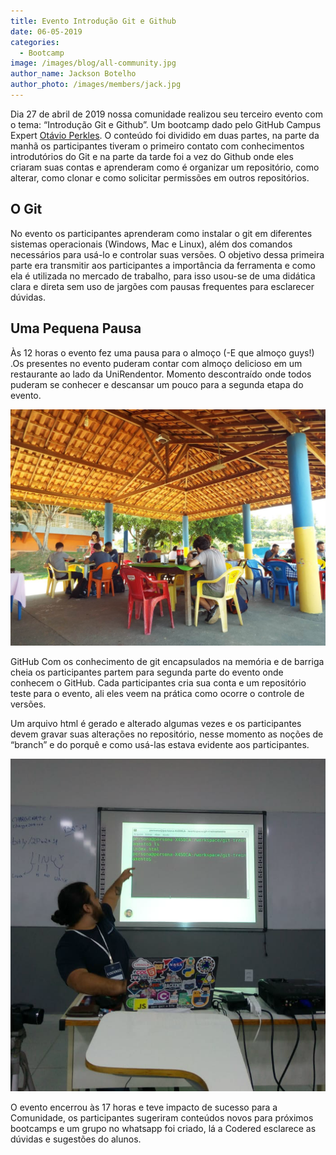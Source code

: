 ```yaml
---
title: Evento Introdução Git e Github
date: 06-05-2019
categories:
  - Bootcamp
image: /images/blog/all-community.jpg
author_name: Jackson Botelho
author_photo: /images/members/jack.jpg
---
```


Dia 27 de abril de 2019 nossa comunidade realizou seu terceiro evento com o tema: “Introdução Git e Github”. Um bootcamp dado pelo GitHub Campus Expert [Otávio Perkles](https://perkles.dev/). O conteúdo foi dividido em duas partes, na parte da manhã os participantes tiveram o primeiro contato com conhecimentos introdutórios do Git e na parte da tarde foi a vez do Github onde eles criaram suas contas e aprenderam como é organizar um repositório, como alterar, como clonar e como solicitar permissões em outros repositórios.

## O Git

No evento os participantes aprenderam como instalar o git em diferentes sistemas operacionais (Windows, Mac e Linux),  além dos comandos necessários para usá-lo e controlar suas versões. O objetivo dessa primeira parte era transmitir aos participantes a importância da ferramenta e como ela é utilizada no mercado de trabalho, para isso usou-se de uma didática clara e direta sem uso de jargões com pausas frequentes para esclarecer dúvidas.

## Uma Pequena Pausa

Às 12 horas o evento fez uma pausa para o almoço (-E que almoço guys!) .Os presentes no evento puderam contar com almoço delicioso em um restaurante ao lado da UniRendentor. Momento descontraído onde todos puderam se conhecer e descansar um pouco para a segunda etapa do evento. 

![Almoço](/images/blog/almoco.jpeg) 

GitHub 
Com os conhecimento de git encapsulados na memória e  de barriga cheia os participantes partem para segunda parte do evento onde conhecem o GitHub. Cada participantes cria sua conta e um repositório teste para o evento, ali eles veem na prática como ocorre o controle de versões. 

Um arquivo html é gerado  e alterado algumas vezes e os participantes devem gravar suas alterações no repositório, nesse momento as noções de “branch” e do porquê e como usá-las estava evidente aos participantes.

![Otávio](/images/blog/otavio.png) 

O evento encerrou às 17 horas e teve impacto de sucesso para a Comunidade, os participantes sugeriram conteúdos novos para próximos bootcamps e um grupo no whatsapp foi criado, lá a Codered esclarece as dúvidas e sugestões  do alunos.

